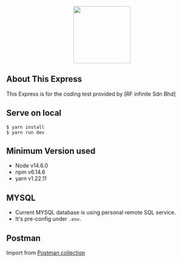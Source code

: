 <p align="center"><a href="#" target="_blank"><img src="https://github.com/rf-infinite/express-ts/blob/master/icon.png?raw=true" width="150"></a></p>

## About This Express

This Express is for the coding test provided by [RF infinite Sdn Bhd]

## Serve on local

```
$ yarn install
$ yarn run dev
```

## Minimum Version used

- Node v14.6.0
- npm v6.14.6
- yarn v1.22.11

## MYSQL

- Current MYSQL database is using personal remote SQL service.
- It's pre-config under `.env`.

## Postman

Import from <a id="raw-url" href="https://raw.githubusercontent.com/rf-infinite/programmer-test-nodejs/main/pcari.postman_collection.json">Postman collection</a> 
